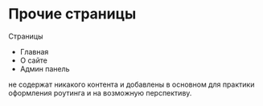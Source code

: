 # Прочие страницы

Страницы 
* Главная
* О сайте
* Админ панель

не содержат никакого контента и добавлены в основном для практики оформления роутинга и на возможную перспективу.